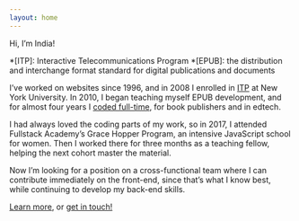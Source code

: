 ```yaml
---
layout: home
---
```


Hi, I’m India!

*[ITP]: Interactive Telecommunications Program
*[EPUB]: the distribution and interchange format standard for digital publications and documents

I’ve worked on websites since 1996, and in 2008 I enrolled in [ITP](https://tisch.nyu.edu/itp) at New York University. In 2010, I began teaching myself EPUB development, and for almost four years I [coded full-time](/projects/e-books.html), for book publishers and in edtech.

I had always loved the coding parts of my work, so in 2017, I attended Fullstack Academy’s Grace Hopper Program, an intensive JavaScript school for women. Then I worked there for three months as a teaching fellow, helping the next cohort master the material.

Now I’m looking for a position on a cross-functional team where I can contribute immediately on the front-end, since that’s what I know best, while continuing to develop my back-end skills.

[Learn more](/about.html), or [get in touch!](/contact.html)
